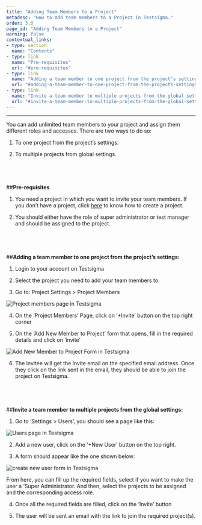 ```yaml
---
title: "Adding Team Members to a Project"
metadesc: "How to add team members to a Project in Testsigma."
order: 3.0
page_id: "Adding Team Members to a Project"
warning: false
contextual_links:
- type: section
  name: "Contents"
- type: link
  name: "Pre-requisites"
  url: "#pre-requisites"
- type: link
  name: "Adding a team member to one project from the project’s settings"
  url: "#adding-a-team-member-to-one-project-from-the-projects-settings"
- type: link
  name: "Invite a team member to multiple projects from the global settings"
  url: "#invite-a-team-member-to-multiple-projects-from-the-global-settings"  
---
```


---

You can add unlimited team members to your project and assign them different roles and accesses. There are two ways to do so:

1. To one project from the project’s settings.

2. To multiple projects from global settings.

&emsp;
---
##**Pre-requisites**
1. You need a project in which you want to invite your team members. If you don’t have a project, click [here](https://testsigma.com/docs/projects/overview/) to know how to create a project.

2. You should either have the role of super administrator or test manager and should be assigned to the project. 

&emsp;
---
##**Adding a team member to one project from the project’s settings:**
1. Login to your account on Testsigma

2. Select the project you need to add your team members to.

3. Go to: Project Settings > Project Members

![Project members page in Testsigma](https://docs.testsigma.com/images/invite-team-members/project-members-testsigma.png)

4. On the ‘Project Members’ Page, click on ‘+Invite’ button on the top right corner

5. On the ‘Add New Member to Project’ form that opens, fill in the required details and click on ‘invite’

![Add New Member to Project Form in Testsigma](https://docs.testsigma.com/images/invite-team-members/add-new-member-to-project-form-testsigma.png)

6. The invitee will get the invite email on the specified email address. Once they click on the link sent in the email, they should be able to join the project on Testsigma.

&emsp;
---
##**Invite a team member to multiple projects from the global settings:**
1. Go to ‘Settings > Users’, you should see a page like this:

![Users page in Testsigma](https://docs.testsigma.com/images/invite-team-members/users-page-testsigma.png)

2. Add a new user, click on the ‘+New User’ button on the top right. 

3. A form should appear like the one shown below:

![create new user form in Testsigma](https://docs.testsigma.com/images/invite-team-members/create-new-user-form-testsigma.png)

From here, you can fill up the required fields, select if you want to make the user a ‘Super Administrator. And then, select the projects to be assigned and the corresponding access role. 

4. Once all the required fields are filled, click on the ‘Invite’ button

5. The user will be sent an email with the link to join the required project(s).



















